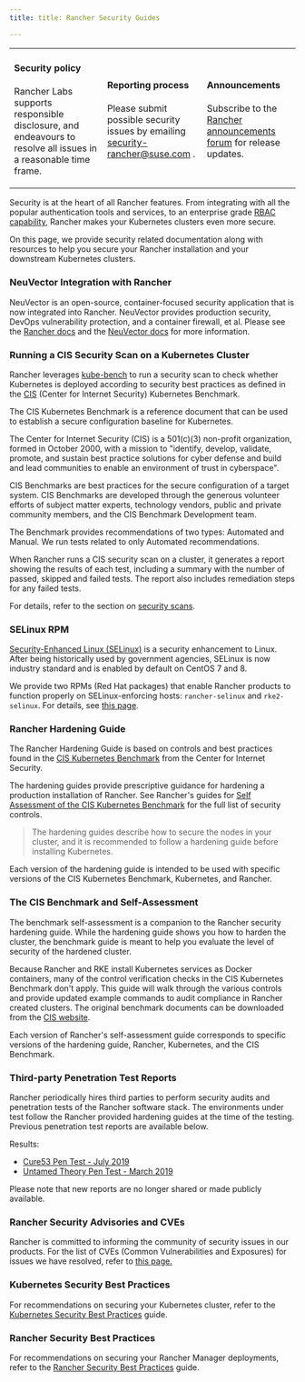 ```yaml
---
title: title: Rancher Security Guides

---
```


<head>
  <link rel="canonical" href="https://ranchermanager.docs.rancher.com/reference-guides/rancher-security"/>
</head>

<table width="100%">
<tr style={{verticalAlign: 'top'}}>
<td width="30%" style={{border: 'none'}}>
<h4>Security policy</h4>
<p style={{padding: '8px'}}>Rancher Labs supports responsible disclosure, and endeavours to resolve all issues in a reasonable time frame. </p>
</td>
<td width="30%" style={{border: 'none'}}>
<h4>Reporting process</h4>
<p style={{padding: '8px'}}>Please submit possible security issues by emailing <a href="mailto:security-rancher@suse.com">security-rancher@suse.com</a> .</p>
</td>
<td width="30%" style={{border: 'none'}}>
<h4>Announcements</h4>
<p style={{padding:'8px'}}>Subscribe to the <a href="https://forums.rancher.com/c/announcements">Rancher announcements forum</a> for release updates.</p>
</td>
</tr>
</table>

Security is at the heart of all Rancher features. From integrating with all the popular authentication tools and services, to an enterprise grade [RBAC capability](../../how-to-guides/new-user-guides/authentication-permissions-and-global-configuration/manage-role-based-access-control-rbac/manage-role-based-access-control-rbac.md), Rancher makes your Kubernetes clusters even more secure.

On this page, we provide security related documentation along with resources to help you secure your Rancher installation and your downstream Kubernetes clusters.

### NeuVector Integration with Rancher

NeuVector is an open-source, container-focused security application that is now integrated into Rancher. NeuVector provides production security, DevOps vulnerability protection, and a container firewall, et al. Please see the [Rancher docs](../../integrations-in-rancher/neuvector.md) and the [NeuVector docs](https://open-docs.neuvector.com/) for more information.

### Running a CIS Security Scan on a Kubernetes Cluster

Rancher leverages [kube-bench](https://github.com/aquasecurity/kube-bench) to run a security scan to check whether Kubernetes is deployed according to security best practices as defined in the [CIS](https://www.cisecurity.org/cis-benchmarks/) (Center for Internet Security) Kubernetes Benchmark.

The CIS Kubernetes Benchmark is a reference document that can be used to establish a secure configuration baseline for Kubernetes.

The Center for Internet Security (CIS) is a 501(c\)(3) non-profit organization, formed in October 2000, with a mission to "identify, develop, validate, promote, and sustain best practice solutions for cyber defense and build and lead communities to enable an environment of trust in cyberspace".

CIS Benchmarks are best practices for the secure configuration of a target system. CIS Benchmarks are developed through the generous volunteer efforts of subject matter experts, technology vendors, public and private community members, and the CIS Benchmark Development team.

The Benchmark provides recommendations of two types: Automated and Manual. We run tests related to only Automated recommendations.

When Rancher runs a CIS security scan on a cluster, it generates a report showing the results of each test, including a summary with the number of passed, skipped and failed tests. The report also includes remediation steps for any failed tests.

For details, refer to the section on [security scans](../../how-to-guides/advanced-user-guides/cis-scan-guides/cis-scan-guides.md).

### SELinux RPM

[Security-Enhanced Linux (SELinux)](https://en.wikipedia.org/wiki/Security-Enhanced_Linux) is a security enhancement to Linux. After being historically used by government agencies, SELinux is now industry standard and is enabled by default on CentOS 7 and 8.

We provide two RPMs (Red Hat packages) that enable Rancher products to function properly on SELinux-enforcing hosts: `rancher-selinux` and `rke2-selinux`. For details, see [this page](selinux-rpm/selinux-rpm.md).

### Rancher Hardening Guide

The Rancher Hardening Guide is based on controls and best practices found in the <a href="https://www.cisecurity.org/benchmark/kubernetes/" target="_blank">CIS Kubernetes Benchmark</a> from the Center for Internet Security.

The hardening guides provide prescriptive guidance for hardening a production installation of Rancher. See Rancher's guides for [Self Assessment of the CIS Kubernetes Benchmark](#the-cis-benchmark-and-self-assessment) for the full list of security controls.

> The hardening guides describe how to secure the nodes in your cluster, and it is recommended to follow a hardening guide before installing Kubernetes.

Each version of the hardening guide is intended to be used with specific versions of the CIS Kubernetes Benchmark, Kubernetes, and Rancher.

### The CIS Benchmark and Self-Assessment

The benchmark self-assessment is a companion to the Rancher security hardening guide. While the hardening guide shows you how to harden the cluster, the benchmark guide is meant to help you evaluate the level of security of the hardened cluster.

Because Rancher and RKE install Kubernetes services as Docker containers, many of the control verification checks in the CIS Kubernetes Benchmark don't apply. This guide will walk through the various controls and provide updated example commands to audit compliance in Rancher created clusters. The original benchmark documents can be downloaded from the [CIS website](https://www.cisecurity.org/benchmark/kubernetes/).

Each version of Rancher's self-assessment guide corresponds to specific versions of the hardening guide, Rancher, Kubernetes, and the CIS Benchmark.

### Third-party Penetration Test Reports

Rancher periodically hires third parties to perform security audits and penetration tests of the Rancher software stack. The environments under test follow the Rancher provided hardening guides at the time of the testing. Previous penetration test reports are available below.

Results:

- [Cure53 Pen Test - July 2019](https://releases.rancher.com/documents/security/pen-tests/2019/RAN-01-cure53-report.final.pdf)
- [Untamed Theory Pen Test - March 2019](https://releases.rancher.com/documents/security/pen-tests/2019/UntamedTheory-Rancher_SecurityAssessment-20190712_v5.pdf)

Please note that new reports are no longer shared or made publicly available.

### Rancher Security Advisories and CVEs

Rancher is committed to informing the community of security issues in our products. For the list of CVEs (Common Vulnerabilities and Exposures) for issues we have resolved, refer to [this page.](security-advisories-and-cves.md)

### Kubernetes Security Best Practices

For recommendations on securing your Kubernetes cluster, refer to the [Kubernetes Security Best Practices](kubernetes-security-best-practices.md) guide.

### Rancher Security Best Practices

For recommendations on securing your Rancher Manager deployments, refer to the [Rancher Security Best Practices](rancher-security-best-practices.md) guide.
